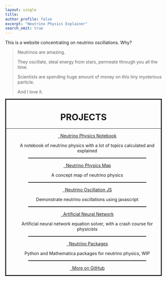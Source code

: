 ```yaml
---
layout: single
title:
author_profile: false
excerpt: "Neutrino Physics Explainer"
search_omit: true
---
```



<div class="notice" markdown="1">
This is a website concentrating on neutrino oscillations. Why?

> Neutrinos are amazing.
>
> They oscillate, steal energy from stars, permeate through you all the time.
>
> Scientists are spending huge amount of money on this tiny mysterious particle.
>
> And I love it.
</div>


<div align="center" style="border-style:solid;">
<h1 align="center">PROJECTS</h1>
<hr>
<ul>
  <li style="list-style-type: none;"><a href="http://docs.neutrino.xyz" class="btn btn--info"><i class="fa fa-bookmark-o"></i> &nbsp; Neutrino Physics Notebook</a> <p>A notebook of neutrino physics with a lot of topics calculated and explained</p></li>
  <hr style="border-top: dotted 1px;width:80%;" />
  <li style="list-style-type: none;"><a href="http://neutrino.xyz/neutrino-map" class="btn btn--info"><i class="fa fa-map-signs"></i> &nbsp; Neutrino Physics Map</a>
  <p>A concept map of neutrino physics</p>
  </li>
<hr style="border-top: dotted 1px;width:80%;" />

  <li style="list-style-type: none;"><a href="http://neutrino.xyz/neutrino-oscillation-js/" class="btn btn--info"><i class="fa fa-map-signs"></i> &nbsp; Neutrino Oscillation JS</a>
  <p>Demonstrate neutrino oscillations using javascript</p>
  </li>
<hr style="border-top: dotted 1px;width:80%;" />

  <li style="list-style-type: none;"><a href="https://github.com/NeuPhysics/aNN" class="btn btn--info"><i class="fa fa-flask"></i> &nbsp; Artificial Neural Network</a>
<p>Artificial neural network equation solver, with a crash course for physicists</p>
  </li>
<hr style="border-top: dotted 1px;width:80%;" />
  <li style="list-style-type: none;"><a href="https://github.com/NeuPhysics/neupackage" class="btn btn--info"><i class="fa fa-suitcase"></i> &nbsp; Neutrino Packages</a>
<p>
Python and Mathematica packages for neutrino physics, WIP
</p>
  </li>
<hr style="border-top: dotted 1px;width:80%;" />
  <li style="list-style-type: none;"><a href="http://github.com/NeuPhysics" class="btn btn--info"><i class="fa fa-github"></i> &nbsp; More on GitHub</a></li>
</ul>
</div>
